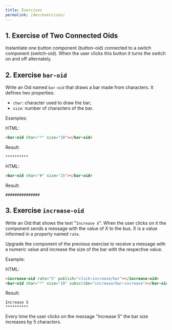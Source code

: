 ```yaml
---
title: Exercises
permalink: /dev/exercises/
---
```


## 1. Exercise of Two Connected Oids

Instantiate one button component (button-oid) connected to a switch component (switch-oid). When the user clicks this button it turns the switch on and off alternately.

## 2. Exercise `bar-oid`

Write an Oid named `bar-oid` that draws a bar made from characters. It defines two properties:

* `char`: character used to draw the bar;
* `size`: number of characters of the bar.

Examples:

HTML:
~~~html
<bar-oid char="*" size="10"></bar-oid>
~~~

Result:
~~~
**********
~~~

HTML:
~~~html
<bar-oid char="#" size="15"></bar-oid>
~~~

Result:
~~~
###############
~~~

## 3. Exercise `increase-oid`

Write an Oid that shows the text "`Increase X`". When the user clicks on it the component sends a message with the value of X to the bus. X is a value informed in a property named `rate`.

Upgrade the component of the previous exercise to receive a message with a numeric value and increase the size of the bar with the respective value.

Example:

HTML:
~~~html
<increase-oid rate="5" publish="click~increase/bar"></increase-oid>
<bar-oid char="*" size="10" subscribe="increase/bar~increase"></bar-oid>
~~~

Result:
~~~
Increase 5
**********
~~~

Every time the user clicks on the message "Increase 5" the bar size increases by 5 characters.